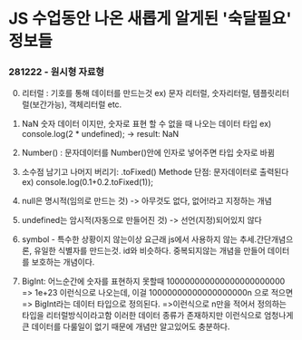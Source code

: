 # JS 수업동안 나온 새롭게 알게된 '숙달필요' 정보들

### 281222 - 원시형 자료형
0. 리터럴 : 기호를 통해 데이터를 만드는것
	ex) 문자 리터럴, 숫자리터럴, 템플릿리터럴(보간가능), 객체리터럴 etc.

1. NaN 숫자 데이터 이지만, 숫자로 표현 할 수 없을 때 나오는 데이터 타입
	ex) console.log(2 * undefined); -> result: NaN

2. Number() : 문자데이터를 Number()안에 인자로 넣어주면 타입 숫자로 바뀜

3. 소수점 남기고 나머지 버리기: .toFixed() Methode
	단점: 문자데이터로 출력된다
	ex) console.log(0.1+0.2.toFixed(1));

4. null은 명시적(임의로 만드는 것) -> 아무것도 없다, 없어!라고 지정하는 개념

5. undefined는 암시적(자동으로 만들어진 것) -> 선언(지정)되어있지 않다

6. symbol - 특수한 상황이지 않는이상 요근래 js에서 사용하지 않는 추세.간단개념으론, 유일한 식별자를 만드는것. id와 비슷하다. 중복되지않는 개념을 만들어 데이터를 보호하는 개념이다.

7. BigInt: 어느순간에 숫자를 표현하지 못할때
100000000000000000000000
=> 1e+23 이런식으로 나오는데, 
이걸 10000000000000000000n 으로 적으면 
=> BigInt라는 데이터 타입으로 정의된다.
=>이런식으로 n만을 적어서 정의하는 타입을 리터럴방식이라고함
이러한 데이터 종류가 존재하지만 이런식으로 엄청나게 큰 데이터를 다룰일이 없기 때문에 개념만 알고있어도 충분하다.


